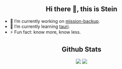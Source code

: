 <div align="center">
  
## Hi there 👋, this is Stein

<div align="left">
  
- 🔭 I’m currently working on [mission-backup](https://github.com/Hellager/mission-backup).
- 🌱 I’m currently learning [tauri](https://tauri.app/).
- ⚡ Fun fact: know more, know less.

</div>

<div>

## Github Stats

<p float="left">
  <img align="top" src="https://github-readme-stats.vercel.app/api?username=Hellager&show_icons=true&theme=transparent&hide_border=true" />
  <img align="top" src="https://github-readme-stats.vercel.app/api/top-langs/?username=Hellager&layout=compact&theme=transparent&hide_border=true" /> 
</p>

</div>
</div>
</div>

